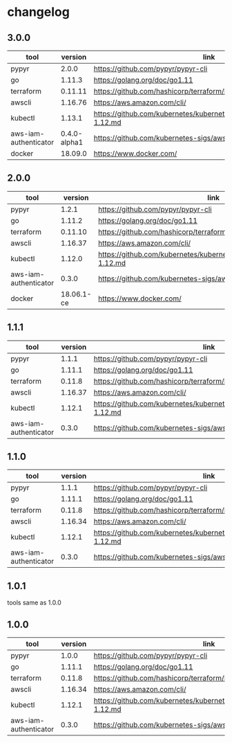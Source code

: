 # changelog


## 3.0.0
| tool                  |   version         | link                                                                   |
| --------------------- |-------------------|------------------------------------------------------------------------|
| pypyr                 | 2.0.0             | https://github.com/pypyr/pypyr-cli                                     |
| go                    | 1.11.3            | https://golang.org/doc/go1.11                                          |
| terraform             | 0.11.11           | https://github.com/hashicorp/terraform/blob/master/CHANGELOG.md        |
| awscli                | 1.16.76           | https://aws.amazon.com/cli/                                            |
| kubectl               | 1.13.1            | https://github.com/kubernetes/kubernetes/blob/master/CHANGELOG-1.12.md |
| aws-iam-authenticator | 0.4.0-alpha1      | https://github.com/kubernetes-sigs/aws-iam-authenticator               |
| docker                | 18.09.0           | https://www.docker.com/                                                |


## 2.0.0
| tool                  |   version         | link                                                                   |
| --------------------- |-------------------|------------------------------------------------------------------------|
| pypyr                 | 1.2.1             | https://github.com/pypyr/pypyr-cli                                     |
| go                    | 1.11.2            | https://golang.org/doc/go1.11                                          |
| terraform             | 0.11.10           | https://github.com/hashicorp/terraform/blob/master/CHANGELOG.md        |
| awscli                | 1.16.37           | https://aws.amazon.com/cli/                                            |
| kubectl               | 1.12.0            | https://github.com/kubernetes/kubernetes/blob/master/CHANGELOG-1.12.md |
| aws-iam-authenticator | 0.3.0             | https://github.com/kubernetes-sigs/aws-iam-authenticator               |
| docker                | 18.06.1-ce        | https://www.docker.com/                                                |


## 1.1.1
| tool                  |   version         | link                                                                   |
| --------------------- |-------------------|------------------------------------------------------------------------|
| pypyr                 | 1.1.1             | https://github.com/pypyr/pypyr-cli                                     |
| go                    | 1.11.1            | https://golang.org/doc/go1.11                                          |
| terraform             | 0.11.8            | https://github.com/hashicorp/terraform/blob/master/CHANGELOG.md        |
| awscli                | 1.16.37           | https://aws.amazon.com/cli/                                            |
| kubectl               | 1.12.1            | https://github.com/kubernetes/kubernetes/blob/master/CHANGELOG-1.12.md |
| aws-iam-authenticator | 0.3.0             | https://github.com/kubernetes-sigs/aws-iam-authenticator               |

## 1.1.0            
| tool                  |   version         | link                                                                   |
| --------------------- |-------------------|------------------------------------------------------------------------|
| pypyr                 | 1.1.1             | https://github.com/pypyr/pypyr-cli                                     |
| go                    | 1.11.1            | https://golang.org/doc/go1.11                                          |
| terraform             | 0.11.8            | https://github.com/hashicorp/terraform/blob/master/CHANGELOG.md        |
| awscli                | 1.16.34           | https://aws.amazon.com/cli/                                            |
| kubectl               | 1.12.1            | https://github.com/kubernetes/kubernetes/blob/master/CHANGELOG-1.12.md |
| aws-iam-authenticator | 0.3.0             | https://github.com/kubernetes-sigs/aws-iam-authenticator               |

## 1.0.1
tools same as 1.0.0

## 1.0.0            
| tool                  |   version         | link                                                                   |
| --------------------- |-------------------|------------------------------------------------------------------------|
| pypyr                 | 1.0.0             | https://github.com/pypyr/pypyr-cli                                     |
| go                    | 1.11.1            | https://golang.org/doc/go1.11                                          |
| terraform             | 0.11.8            | https://github.com/hashicorp/terraform/blob/master/CHANGELOG.md        |
| awscli                | 1.16.34           | https://aws.amazon.com/cli/                                            |
| kubectl               | 1.12.1            | https://github.com/kubernetes/kubernetes/blob/master/CHANGELOG-1.12.md |
| aws-iam-authenticator | 0.3.0             | https://github.com/kubernetes-sigs/aws-iam-authenticator               |
